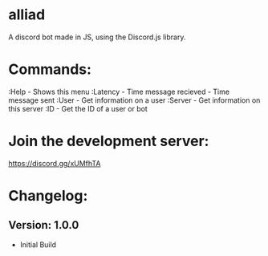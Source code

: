 # alliad
A discord bot made in JS, using the Discord.js library.

# Commands:
:Help - Shows this menu
:Latency - Time message recieved - Time message sent
:User - Get information on a user
:Server - Get information on this server
:ID - Get the ID of a user or bot

# Join the development server:
https://discord.gg/xUMfhTA

# Changelog:

## Version: 1.0.0
- Initial Build
